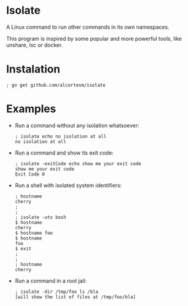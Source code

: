 # Isolate

A Linux command to run other commands in its own namespaces.

This program is inspired by some popular and more powerful tools,
like unshare, lxc or docker.

# Instalation

```
; go get github.com/alcortesm/isolate
```

# Examples

- Run a command without any isolation whatsoever:
  ```
  ; isolate echo no isolation at all
  no isolation at all
  ```

- Run a command and show its exit code:
  ```
  ; isolate -exitCode echo show me your exit code
  show me your exit code
  Exit Code 0
  ```

- Run a shell with isolated system identifiers:
  ```
  ; hostname
  cherry
  ;
  ;
  ; isolate -uts bash
  $ hostname
  cherry
  $ hostname foo
  $ hostname
  foo
  $ exit
  ;
  ;
  ; hostname
  cherry
  ```

- Run a command in a root jail:
  ```
  ; isolate -dir /tmp/foo ls /bla
  [will show the list of files at /tmp/foo/bla]
  ```

